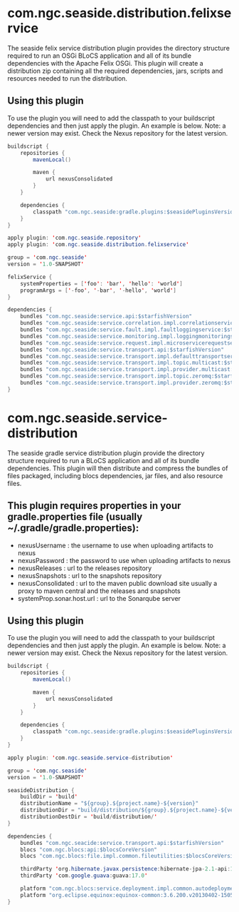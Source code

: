 # com.ngc.seaside.distribution.felixservice
The seaside felix service distribution plugin provides the directory structure required to run an OSGi BLoCS application
and all of its bundle dependencies with the Apache Felix OSGi. This plugin will create a distribution zip containing
all the required dependencies, jars, scripts and resources needed to run the distribution. 

## Using this plugin
To use the plugin you will need to add the classpath to your buildscript dependencies and then just apply the plugin.
An example is below. Note: a newer version may exist. Check the Nexus repository for the latest version.

```java
buildscript {
    repositories {
        mavenLocal()

        maven {
            url nexusConsolidated
        }
    }

    dependencies {
        classpath "com.ngc.seaside:gradle.plugins:$seasidePluginsVersion"
    }
}

apply plugin: 'com.ngc.seaside.repository'
apply plugin: 'com.ngc.seaside.distribution.felixservice'

group = 'com.ngc.seaside'
version = '1.0-SNAPSHOT'

felixService {
    systemProperties = ['foo': 'bar', 'hello': 'world']
    programArgs = ['-foo', '-bar', '-hello', 'world']
}

dependencies {
    bundles "com.ngc.seaside:service.api:$starfishVersion"
    bundles "com.ngc.seaside:service.correlation.impl.correlationservice:$starfishVersion"
    bundles "com.ngc.seaside:service.fault.impl.faultloggingservice:$starfishVersion"
    bundles "com.ngc.seaside:service.monitoring.impl.loggingmonitoringservice:$starfishVersion"
    bundles "com.ngc.seaside:service.request.impl.microservicerequestservice:$starfishVersion"
    bundles "com.ngc.seaside:service.transport.api:$starfishVersion"
    bundles "com.ngc.seaside:service.transport.impl.defaulttransportservice:$starfishVersion"
    bundles "com.ngc.seaside:service.transport.impl.topic.multicast:$starfishVersion"
    bundles "com.ngc.seaside:service.transport.impl.provider.multicast:$starfishVersion"
    bundles "com.ngc.seaside:service.transport.impl.topic.zeromq:$starfishVersion"
    bundles "com.ngc.seaside:service.transport.impl.provider.zeromq:$starfishVersion"
}
```

# com.ngc.seaside.service-distribution
The seaside gradle service distribution plugin provide the directory structure required to run a BLoCS application and
all of its bundle dependencies. This plugin will then distribute and compress the bundles of files packaged, including
blocs dependencies, jar files, and also resource files.

## This plugin requires properties in your gradle.properties file (usually ~/.gradle/gradle.properties):
* nexusUsername     : the username to use when uploading artifacts to nexus
* nexusPassword     : the password to use when uploading artifacts to nexus
* nexusReleases     : url to the releases repository
* nexusSnapshots    : url to the snapshots repository
* nexusConsolidated : url to the maven public download site usually a proxy to maven central and the
releases and snapshots
* systemProp.sonar.host.url : url to the Sonarqube server

## Using this plugin
To use the plugin you will need to add the classpath to your buildscript dependencies and then just apply the plugin.
An example is below. Note: a newer version may exist. Check the Nexus repository for the latest version.

```java
buildscript {
    repositories {
        mavenLocal()

        maven {
            url nexusConsolidated
        }
    }

    dependencies {
        classpath "com.ngc.seaside:gradle.plugins:$seasidePluginsVersion"
    }
}

apply plugin: 'com.ngc.seaside.service-distribution'

group = 'com.ngc.seaside'
version = '1.0-SNAPSHOT'

seasideDistribution {
    buildDir = 'build'
    distributionName = "${group}.${project.name}-${version}"
    distributionDir = "build/distribution/${group}.${project.name}-${version}"
    distributionDestDir = 'build/distribution/'
}

dependencies {
    bundles "com.ngc.seacide:service.transport.api:$starfishVersion"
    blocs "com.ngc.blocs:api:$blocsCoreVersion"
    blocs "com.ngc.blocs:file.impl.common.fileutilities:$blocsCoreVersion"

    thirdParty 'org.hibernate.javax.persistence:hibernate-jpa-2.1-api:1.0.0.Final'
    thirdParty 'com.google.guava:guava:17.0'

    platform "com.ngc.blocs:service.deployment.impl.common.autodeploymentservice:${blocsCoreVersion}"
    platform "org.eclipse.equinox:equinox-common:3.6.200.v20130402-1505"
}
```